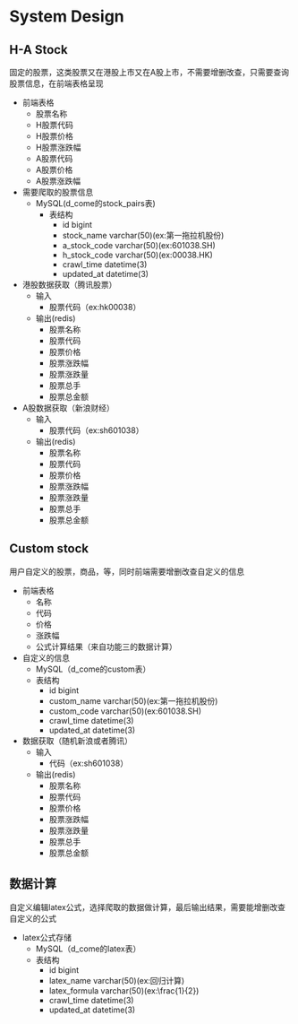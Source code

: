 # System Design

## H-A Stock

固定的股票，这类股票又在港股上市又在A股上市，不需要增删改查，只需要查询股票信息，在前端表格呈现

- 前端表格
  - 股票名称
  - H股票代码
  - H股票价格
  - H股票涨跌幅
  - A股票代码
  - A股票价格
  - A股票涨跌幅
- 需要爬取的股票信息
  - MySQL(d_come的stock_pairs表)
    - 表结构
      - id bigint
      - stock_name varchar(50)(ex:第一拖拉机股份)
      - a_stock_code varchar(50)(ex:601038.SH)
      - h_stock_code varchar(50)(ex:00038.HK)
      - crawl_time datetime(3)
      - updated_at datetime(3)
- 港股数据获取（腾讯股票）
  - 输入
    - 股票代码（ex:hk00038）
  - 输出(redis)
    - 股票名称
    - 股票代码
    - 股票价格
    - 股票涨跌幅
    - 股票涨跌量
    - 股票总手
    - 股票总金额
- A股数据获取（新浪财经）
  - 输入
    - 股票代码（ex:sh601038）
  - 输出(redis)
    - 股票名称
    - 股票代码
    - 股票价格
    - 股票涨跌幅
    - 股票涨跌量
    - 股票总手
    - 股票总金额

## Custom stock

用户自定义的股票，商品，等，同时前端需要增删改查自定义的信息

- 前端表格
  - 名称
  - 代码
  - 价格
  - 涨跌幅
  - 公式计算结果（来自功能三的数据计算）
- 自定义的信息
  - MySQL（d_come的custom表）
  - 表结构
    - id bigint
    - custom_name varchar(50)(ex:第一拖拉机股份)
    - custom_code varchar(50)(ex:601038.SH)
    - crawl_time datetime(3)
    - updated_at datetime(3)
- 数据获取（随机新浪或者腾讯）
  - 输入
    - 代码（ex:sh601038）
  - 输出(redis)
    - 股票名称
    - 股票代码
    - 股票价格
    - 股票涨跌幅
    - 股票涨跌量
    - 股票总手
    - 股票总金额

## 数据计算

自定义编辑latex公式，选择爬取的数据做计算，最后输出结果，需要能增删改查自定义的公式

- latex公式存储
  - MySQL（d_come的latex表）
  - 表结构
    - id bigint
    - latex_name varchar(50)(ex:回归计算)
    - latex_formula varchar(50)(ex:\frac{1}{2})
    - crawl_time datetime(3)
    - updated_at datetime(3)
